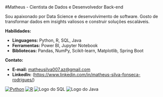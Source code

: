 #Matheus - Cientista de Dados e Desenvolvedor Back-end

Sou apaixonado por Data Science e desenvolvimento de software. Gosto de transformar dados em insights valiosos e construir soluções escaláveis.

**Habilidades:**
* **Linguagens:** Python, R, SQL, Java
* **Ferramentas:** Power BI, Jupyter Notebook
* **Bibliotecas:** Pandas, NumPy, Scikit-learn, Matplotlib, Spring Boot

**Contato:**
* **E-mail:** matheusilva007.az@gmail.com
* **LinkedIn:** (https://www.linkedin.com/in/matheus-silva-fonseca-rodrigues/)

[![Python](https://img.shields.io/badge/python-3.x-brightgreen.svg)](https://www.python.org/)
[![R](https://img.shields.io/badge/R-4.x-blue.svg)](https://www.r-project.org/)
![Logo do SQL]([https://raw.githubusercontent.com/joaosilva/meus_projetos/main/images/logo_sql.png](https://www.google.com/imgres?q=sql%20logo&imgurl=https%3A%2F%2Fupload.wikimedia.org%2Fwikipedia%2Fcommons%2F8%2F87%2FSql_data_base_with_logo.png&imgrefurl=https%3A%2F%2Fpt.wikipedia.org%2Fwiki%2FFicheiro%3ASql_data_base_with_logo.png&docid=45DkLSqM9LTYhM&tbnid=xsGwvtbvrGYN9M&vet=12ahUKEwj86MiVhNKHAxWjpZUCHa9AEO0QM3oECBcQAA..i&w=900&h=420&hcb=2&ved=2ahUKEwj86MiVhNKHAxWjpZUCHa9AEO0QM3oECBcQAA))
![Logo do Java]([https://raw.githubusercontent.com/joaosilva/meus_projetos/main/images/logo_java.png](https://www.google.com/imgres?q=java%20logo&imgurl=https%3A%2F%2Flogos-world.net%2Fwp-content%2Fuploads%2F2022%2F07%2FJava-Logo.png&imgrefurl=https%3A%2F%2Flogos-world.net%2Fjava-logo%2F&docid=IvI-Yker4lC4aM&tbnid=kdcmbBGAGkO9eM&vet=12ahUKEwjNutWhhNKHAxVFpZUCHb63KnQQM3oECDoQAA..i&w=3840&h=2160&hcb=2&ved=2ahUKEwjNutWhhNKHAxVFpZUCHb63KnQQM3oECDoQAA))


